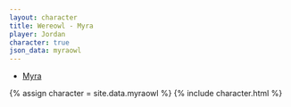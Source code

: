 ```yaml
---
layout: character
title: Wereowl - Myra
player: Jordan
character: true
json_data: myraowl
---
```


<div class="character-links subcharacter">
  <ul>
    <li><a href="../">Myra</a></li>
  </ul>
</div>

{% assign character = site.data.myraowl %}
{% include character.html %}
